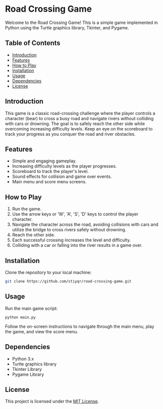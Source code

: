 # Road Crossing Game

Welcome to the Road Crossing Game! This is a simple game implemented in Python using the Turtle graphics library, Tkinter, and Pygame.

## Table of Contents

- [Introduction](#introduction)
- [Features](#features)
- [How to Play](#how-to-play)
- [Installation](#installation)
- [Usage](#usage)
- [Dependencies](#dependencies)
- [License](#license)

## Introduction

This game is a classic road-crossing challenge where the player controls a character (bear) to cross a busy road and navigate rivers without colliding with cars or drowning. The goal is to safely reach the other side while overcoming increasing difficulty levels. Keep an eye on the scoreboard to track your progress as you conquer the road and river obstacles.

## Features

- Simple and engaging gameplay.
- Increasing difficulty levels as the player progresses.
- Scoreboard to track the player's level.
- Sound effects for collision and game over events.
- Main menu and score menu screens.

## How to Play

1. Run the game.
2. Use the arrow keys or 'W', 'A', 'S', 'D' keys to control the player character.
3. Navigate the character across the road, avoiding collisions with cars and utilize the bridge to cross rivers safely without drowning.
4. Reach the other side.
5. Each successful crossing increases the level and difficulty.
6. Colliding with a car or falling into the river results in a game over.

## Installation

Clone the repository to your local machine:

```bash
git clone https://github.com/stiyqr/road-crossing-game.git
```

## Usage
Run the main game script:
```
python main.py
```
Follow the on-screen instructions to navigate through the main menu, play the game, and view the score menu.

## Dependencies
* Python 3.x
* Turtle graphics library
* Tkinter Library
* Pygame Library

## License
This project is licensed under the [MIT License](https://opensource.org/licenses/MIT).
